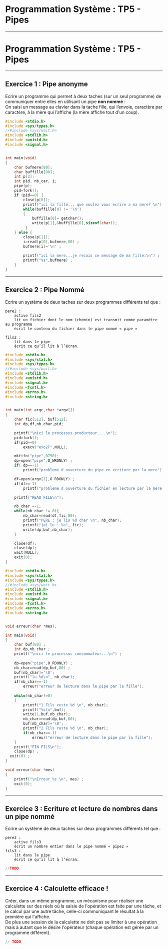 # Programmation Système : TP5 - Pipes

---

# Programmation Système : TP5 - Pipes

---

## Exercice 1 : Pipe anonyme

Ecrire un programme qui permet à deux taches (sur un seul programme) de communiquer entre elles en utilisant un pipe **non nommé** :   
On saisi un message au clavier dans la tache fille, qui l’envoie, caractère par caractère, à la mère qui l’affiche (la mère affiche tout d'un coup).  


```c linenums="1"
#include <stdio.h>
#include <sys/types.h>
//#include <sys/wait.h>
#include <stdlib.h>
#include <unistd.h>
#include <signal.h>


int main(void)
{
	char bufmere[80];
	char buffille[80]; 
	int p[2];
	int pid, nb_car, i;
	pipe(p);
	pid=fork(); 
	if (pid==0) {
		close(p[0]);
		printf("ici la fille... que voulez vous ecrire a ma mere? \n"); 
		while(buffille[0] != '\n')
		{
			buffille[0]= getchar();	
			write(p[1],&buffille[0],sizeof(char));
		 }
	} else {
		close(p[1]);
		i=read(p[0],bufmere,80) ;
		bufmere[i]='\n' ;
		
		printf("ici la mere...je recois ce message de ma fille:\n") ; 
		printf("%s",bufmere) ;
	}
}
```
    
---

## Exercice 2 : Pipe Nommé

Ecrire un système de deux taches sur deux programmes différents tel que :  

````
pere2 :
    active fils2
    lit un fichier dont le nom (chemin) est transmit comme paramètre au programme
    écrit le contenu du fichier dans le pipe nommé « pipe »

fils2 :
    lit dans le pipe
    écrit ce qu’il lit à l’écran.
````

```c linenums="1"
#include <stdio.h>
#include <sys/stat.h>
#include <sys/types.h>
//#include <sys/wait.h>
#include <stdlib.h>
#include <unistd.h>
#include <signal.h>
#include <fcntl.h> 
#include <errno.h>
#include <string.h>


int main(int argc,char *argv[])
{
	char fic[512], buf[512];
	int dp,df,nb_char,pid;

	printf("\nici le processus producteur....\n");
	pid=fork();
	if(pid==0)
		execv("exo2F",NULL); 

	mkfifo("pipe",0750);
	dp=open("pipe",O_WRONLY) ; 
	if( dp==-1)
		printf("probleme d ouverture du pipe en ecriture par la mere") ;

	df=open(argv[1],O_RDONLY) ; 
	if(df==-1)
		printf("probleme d ouverture du fichier en lecture par la mere ");

	printf("READ FILE\n");

	nb_char =-1;
	while(nb_char != 0){
		nb_char=read(df,fic,80);
		printf("PERE : je lis %d char \n", nb_char);
		printf("jai lu : %s", fic);
		write(dp,buf,nb_char);
	}

	close(df); 
	close(dp); 
	wait(NULL); 
	exit(0);
}
```

```c linenums="1"
#include <stdio.h>
#include <sys/stat.h>
#include <sys/types.h>
//#include <sys/wait.h>
#include <stdlib.h>
#include <unistd.h>
#include <signal.h>
#include <fcntl.h> 
#include <errno.h>
#include <string.h>


void erreur(char *mes);

int main(void)
{
	char buf[80] ;
	int dp,nb_char ;
	printf("\nici le processus consommateur...\n") ; 
	
	dp=open("pipe",O_RDONLY) ;
	nb_char=read(dp,buf,80) ; 
	buf[nb_char]='\0';
	printf("lu %d\n", nb_char);
	if(nb_char==-1)
		erreur("erreur de lecture dans le pipe par la fille"); 
	
	while(nb_char!=0)
	{	
		printf("1 Fils reste %d \n", nb_char);
		printf("%s\n",buf);
		write(1,buf,nb_char);
		nb_char=read(dp,buf,80);
		buf[nb_char]='\0';
		printf("2 Fils reste %d \n", nb_char);
		if(nb_char==-1) 
			erreur("erreur de lecture dans le pipe par la fille");
	} 
	printf("FIN FILS\n");	
	close(dp) ; 
  exit(0) ;
}

void erreur(char *mes)
{
	printf("\nErreur %s \n", mes) ; 
	exit(0);
}
```

---

## Exercice 3 : Ecriture et lecture de nombres dans un pipe nommé


Ecrire un système de deux taches sur deux programmes différents tel que :

````
pere3 :
    active fils3
    écrit un nombre entier dans le pipe nommé « pipe2 »
fils3 :
    lit dans le pipe
    écrit ce qu’il lit à l’écran.
````

```c linenums="1"
//TODO
```

---

## Exercice 4 : Calculette efficace !

Créer, dans un même programme, un mécanisme pour réaliser une calculette sur des réels où la saisie de l'opération est faite par une tâche, et le calcul par une autre tâche, celle-ci communiquant le résultat à la première qui l'affiche.   
De plus une session de la calculette ne doit pas se limiter à une opération mais à autant que le désire l'opérateur (chaque opération est gérée par un programme différent). 

```c linenums="1"
// TODO
```